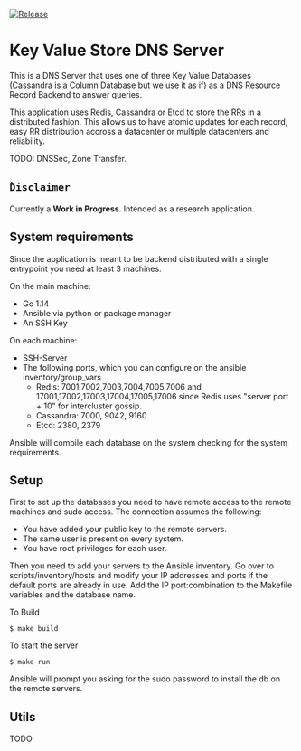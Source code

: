 [![Release](https://img.shields.io/github/release/golang-standards/project-layout.svg?style=flat-square)](https://github.com/dario617/goKvsDns/releases/latest)

# Key Value Store DNS Server

This is a DNS Server that uses one of three Key Value Databases (Cassandra is a Column Database but we use it as if) as a DNS Resource Record Backend to answer queries.

This application uses Redis, Cassandra or Etcd to store the RRs in a distributed fashion. This allows us to have atomic updates for each record, easy RR distribution accross a datacenter or multiple datacenters and reliability. 

TODO: DNSSec, Zone Transfer.

## ̀`Disclaimer`

Currently a **Work in Progress**. Intended as a research application.

## System requirements

Since the application is meant to be backend distributed with a single entrypoint you need at least 3 machines.

On the main machine:
* Go 1.14
* Ansible via python or package manager
* An SSH Key

On each machine:
* SSH-Server
* The following ports, which you can configure on the ansible inventory/group_vars
  * Redis: 7001,7002,7003,7004,7005,7006 and 17001,17002,17003,17004,17005,17006 since Redis uses "server port + 10" for intercluster gossip.
  * Cassandra: 7000, 9042, 9160
  * Etcd: 2380, 2379

Ansible will compile each database on the system checking for the system requirements.

## Setup

First to set up the databases you need to have remote access to the remote machines and sudo access. 
The connection assumes the following:
* You have added your public key to the remote servers.
* The same user is present on every system.
* You have root privileges for each user.

Then you need to add your servers to the Ansible inventory. Go over to scripts/inventory/hosts and modify your IP addresses and ports if the default ports are already in use. Add the IP port:combination to the Makefile variables and the database name.

To Build
```shell
$ make build
```

To start the server 
```shell
$ make run
```
Ansible will prompt you asking for the sudo password to install the db on the remote servers.

## Utils

TODO
